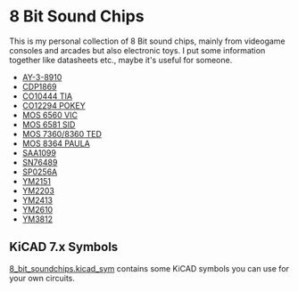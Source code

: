 # 8 Bit Sound Chips
This is my personal collection of 8 Bit sound chips, mainly from videogame consoles and arcades but also electronic toys. 
I put some information together like datasheets etc., maybe it's useful for someone.

+ [AY-3-8910](AY-3-8910)   
+ [CDP1869](CDP1869)   
+ [CO10444 TIA](CO10444_TIA)   
+ [CO12294 POKEY](CO12294_POKEY)
+ [MOS 6560 VIC](MOS6560_VIC)
+ [MOS 6581 SID](MOS6581_SID)
+ [MOS 7360/8360 TED](MOS8360_TED)
+ [MOS 8364 PAULA](MOS8364_PAULA)
+ [SAA1099](SAA1099)
+ [SN76489](SN76489)
+ [SP0256A](SP0256A-AL2)
+ [YM2151](YM2151)
+ [YM2203](YM2203)
+ [YM2413](YM2413)
+ [YM2610](YM2610)
+ [YM3812](YM3812)

## KiCAD 7.x Symbols
[8_bit_soundchips.kicad_sym](8_bit_soundchips.kicad_sym) contains some KiCAD symbols you can use for your own circuits.
